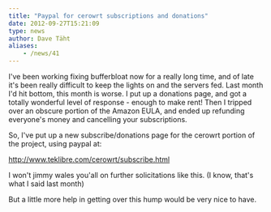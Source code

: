 ```yaml
---
title: "Paypal for cerowrt subscriptions and donations"
date: 2012-09-27T15:21:09
type: news
author: Dave Täht
aliases:
    - /news/41
---
```

I've been working fixing bufferbloat now for a really long time, and of
late it's been really difficult to keep the lights on and the servers
fed. Last month I'd hit bottom, this month is worse. I put up a
donations page, and got a totally wonderful level of response - enough
to make rent! Then I tripped over an obscure portion of the Amazon EULA,
and ended up refunding everyone's money and cancelling your
subscriptions.

So, I've put up a new subscribe/donations page for the cerowrt portion
of the project, using paypal at:

http://www.teklibre.com/cerowrt/subscribe.html

I won't jimmy wales you'all on further solicitations like this. (I know,
that's what I said last month)

But a little more help in getting over this hump would be very nice to
have.
